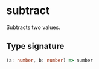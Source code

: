 # subtract

Subtracts two values.

## Type signature

<!-- prettier-ignore-start -->
```typescript
(a: number, b: number) => number
```
<!-- prettier-ignore-end -->
